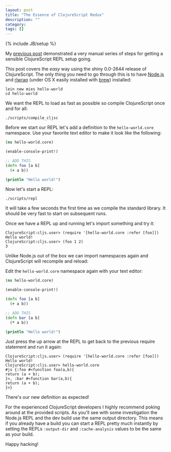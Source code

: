 ```yaml
---
layout: post
title: "The Essence of ClojureScript Redux"
description: ""
category: 
tags: []
---
```

{% include JB/setup %}

My
[previous post](http://swannodette.github.io/2014/12/31/the-old-way-the-new-way)
demonstrated a very manual series of steps for getting a sensible
ClojureScript REPL setup going.

This post covers the *easy* way using the shiny 0.0-2644 release of
ClojureScript. The only thing you need to go through this is to have
[Node.js](http://nodejs.org/) and
[rlwrap](http://utopia.knoware.nl/~hlub/uck/rlwrap/) (under OS X
easily installed with [brew](http://brew.sh)) installed:

```
lein new mies hello-world
cd hello-world
```

We want the REPL to load as fast as possible so compile
ClojureScript once and for all:

```
./scripts/compile_cljsc
```

Before we start our REPL let's add a definition to the
`hello-world.core` namespace. Use your favorite text editor
to make it look like the following:

```clj
(ns hello-world.core)

(enable-console-print!)

;; ADD THIS
(defn foo [a b]
  (+ a b))

(println "Hello world!")
```

Now let's start a REPL:

```
./scripts/repl
```

It will take a few seconds the first time as we compile the standard
library. It should be very fast to start on subsequent runs.

Once we have a REPL up and running let's import something and try it:

```
ClojureScript:cljs.user> (require '[hello-world.core :refer [foo]])
Hello world!
ClojureScript:cljs.user> (foo 1 2)
3
```

Unlike Node.js out of the box we can import namespaces again and
ClojureScript will recompile and reload:

Edit the `hello-world.core` namespace again with your text editor:

```clj
(ns hello-world.core)

(enable-console-print!)

(defn foo [a b]
  (+ a b))

;; ADD THIS
(defn bar [a b]
  (* a b))

(println "Hello world!")
```

Just press the up arrow at the REPL to get back to the previous
require statement and run it again:

```
ClojureScript:cljs.user> (require '[hello-world.core :refer [foo]])
Hello world!
ClojureScript:cljs.user> hello-world.core
#js {:foo #<function foo(a,b){
return (a + b);
}>, :bar #<function bar(a,b){
return (a + b);
}>}
```

There's our new definition as expected!

For the experienced ClojureScript developers I highly recommend poking
around at the provided scripts. As you'll see with some investigation
the Node.js REPL and the dev build use the same output directory. This
means if you already have a build you can start a REPL pretty much
instantly by setting the REPLs `:output-dir` and `:cache-analysis`
values to be the same as your build.

Happy hacking!

